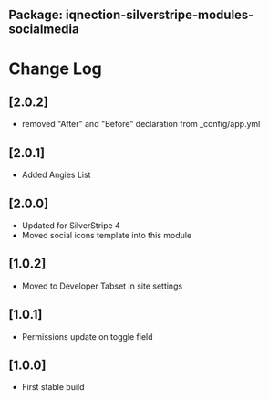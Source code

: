 ## Package: iqnection-silverstripe-modules-socialmedia
# Change Log


## [2.0.2]
- removed "After" and "Before" declaration from _config/app.yml

## [2.0.1]
- Added Angies List

## [2.0.0]
- Updated for SilverStripe 4
- Moved social icons template into this module


## [1.0.2]
- Moved to Developer Tabset in site settings


## [1.0.1]
- Permissions update on toggle field


## [1.0.0]
- First stable build